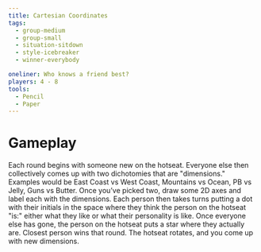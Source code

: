 ```yaml
---
title: Cartesian Coordinates
tags:
  - group-medium
  - group-small
  - situation-sitdown
  - style-icebreaker
  - winner-everybody

oneliner: Who knows a friend best?
players: 4 - 8
tools:
  - Pencil
  - Paper
---
```

# Gameplay
Each round begins with someone new on the hotseat. Everyone else then collectively comes up with two dichotomies that are "dimensions." Examples would be East Coast vs West Coast, Mountains vs Ocean, PB vs Jelly, Guns vs Butter. Once you’ve picked two, draw some 2D axes and label each with the dimensions. Each person then takes turns putting a dot with their initials in the space where they think the person on the hotseat "is:" either what they like or what their personality is like. Once everyone else has gone, the person on the hotseat puts a star where they actually are. Closest person wins that round. The hotseat rotates, and you come up with new dimensions.
